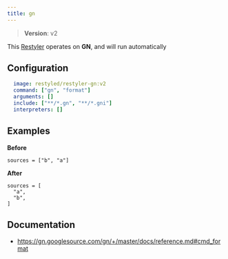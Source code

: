 ```yaml
---
title: gn
---
```


> **Version**: v2

This [Restyler][source] operates on **GN**, and will run automatically

## Configuration

```yaml
  image: restyled/restyler-gn:v2
  command: ["gn", "format"]
  arguments: []
  include: ["**/*.gn", "**/*.gni"]
  interpreters: []
```

## Examples

**Before**

```console
sources = ["b", "a"]

```

**After**

```console
sources = [
  "a",
  "b",
]

```


## Documentation

- https://gn.googlesource.com/gn/+/master/docs/reference.md#cmd_format

[source]: https://github.com/restyled-io/restylers/blob/main/gn/info.yaml
